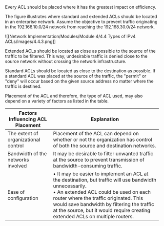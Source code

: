 Every ACL should be placed where it has the greatest impact on efficiency.

The figure illustrates where standard and extended ACLs should be located in an enterprise network. Assume the objective to prevent traffic originating in the 192.168.10.0/24 network from reaching the 192.168.30.0/24 network.

![[Network Implementation/Modules/Module 4/4.4 Types of IPv4 ACLs/Images/4.4.3.png]]

Extended ACLs should be located as close as possible to the source of the traffic to be filtered. This way, undesirable traffic is denied close to the source network without crossing the network infrastructure.

Standard ACLs should be located as close to the destination as possible. If a standard ACL was placed at the source of the traffic, the "permit" or "deny" will occur based on the given source address no matter where the traffic is destined.

Placement of the ACL and therefore, the type of ACL used, may also depend on a variety of factors as listed in the table.

| Factors Influencing ACL Placement    | Explanation                                                                                                                                                                                                                                                                                                                 |
| ------------------------------------ | --------------------------------------------------------------------------------------------------------------------------------------------------------------------------------------------------------------------------------------------------------------------------------------------------------------------------- |
| The extent of organizational control | Placement of the ACL can depend on whether or not the organization has control of both the source and destination networks.                                                                                                                                                                                                 |
| Bandwidth of the networks involved   | It may be desirable to filter unwanted traffic at the source to prevent transmission of bandwidth-consuming traffic.                                                                                                                                                                                                        |
| Ease of configuration                | • It may be easier to implement an ACL at the destination, but traffic will use bandwidth unnecessarily.<br>• An extended ACL could be used on each router where the traffic originated. This would save bandwidth by filtering the traffic at the source, but it would require creating extended ACLs on multiple routers. |

